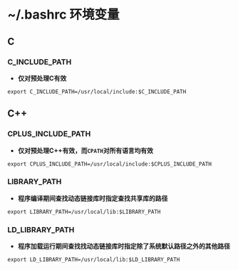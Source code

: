 # ~/.bashrc 环境变量
## C
### C_INCLUDE_PATH
- **仅对预处理C有效**
```
export C_INCLUDE_PATH=/usr/local/include:$C_INCLUDE_PATH
```
## C++
### CPLUS_INCLUDE_PATH 
- **仅对预处理C++有效，而`CPATH`对所有语言均有效**
```
export CPLUS_INCLUDE_PATH=/usr/local/include:$CPLUS_INCLUDE_PATH
```
### LIBRARY_PATH 
- **程序编译期间查找动态链接库时指定查找共享库的路径**
```
export LIBRARY_PATH=/usr/local/lib:$LIBRARY_PATH
```
### LD_LIBRARY_PATH 
- **程序加载运行期间查找找动态链接库时指定除了系统默认路径之外的其他路径**
```
export LD_LIBRARY_PATH=/usr/local/lib:$LD_LIBRARY_PATH
```